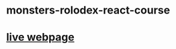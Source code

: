 # monsters-rolodex-react-course
# [live webpage](https://c-nelson.github.io/monsters-rolodex-react-course/)
